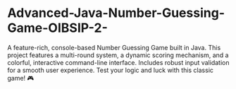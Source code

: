 # Advanced-Java-Number-Guessing-Game-OIBSIP-2-
A feature-rich, console-based Number Guessing Game built in Java. This project features a multi-round system, a dynamic scoring mechanism, and a colorful, interactive command-line interface. Includes robust input validation for a smooth user experience. Test your logic and luck with this classic game! 🎮
